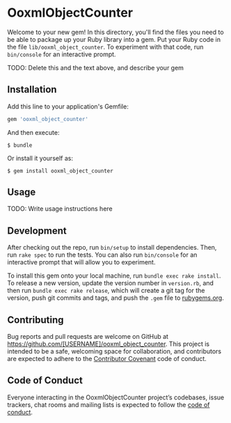 # OoxmlObjectCounter

Welcome to your new gem! In this directory, you'll find the files you need to be able to package up your Ruby library into a gem. Put your Ruby code in the file `lib/ooxml_object_counter`. To experiment with that code, run `bin/console` for an interactive prompt.

TODO: Delete this and the text above, and describe your gem

## Installation

Add this line to your application's Gemfile:

```ruby
gem 'ooxml_object_counter'
```

And then execute:

    $ bundle

Or install it yourself as:

    $ gem install ooxml_object_counter

## Usage

TODO: Write usage instructions here

## Development

After checking out the repo, run `bin/setup` to install dependencies. Then, run `rake spec` to run the tests. You can also run `bin/console` for an interactive prompt that will allow you to experiment.

To install this gem onto your local machine, run `bundle exec rake install`. To release a new version, update the version number in `version.rb`, and then run `bundle exec rake release`, which will create a git tag for the version, push git commits and tags, and push the `.gem` file to [rubygems.org](https://rubygems.org).

## Contributing

Bug reports and pull requests are welcome on GitHub at https://github.com/[USERNAME]/ooxml_object_counter. This project is intended to be a safe, welcoming space for collaboration, and contributors are expected to adhere to the [Contributor Covenant](http://contributor-covenant.org) code of conduct.

## Code of Conduct

Everyone interacting in the OoxmlObjectCounter project’s codebases, issue trackers, chat rooms and mailing lists is expected to follow the [code of conduct](https://github.com/[USERNAME]/ooxml_object_counter/blob/master/CODE_OF_CONDUCT.md).
